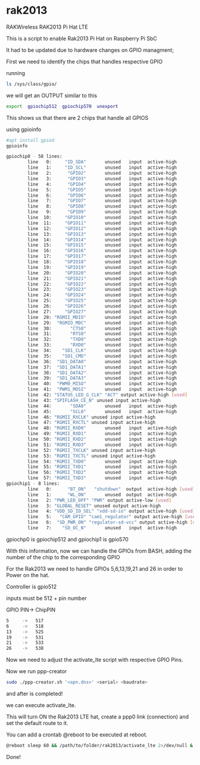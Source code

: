 # rak2013
RAKWireless RAK2013 Pi Hat LTE

This is a script to enable Rak2013 Pi Hat on Raspberry Pi SbC

It had to be updated due to hardware changes on GPIO managment;

First we need to identify the chips that handles respective GPIO

running 

```bash
ls /sys/class/gpio/
```
we will get an OUTPUT similar to this

```bash
export  gpiochip512  gpiochip570  unexport
```

This shows us that there are 2 chips that handle all GPIOS

using gpioinfo
```bash
#apt install gpiod
gpioinfo

gpiochip0 - 58 lines: 
        line   0:     "ID_SDA"       unused   input  active-high
        line   1:     "ID_SCL"       unused   input  active-high
        line   2:      "GPIO2"       unused   input  active-high
        line   3:      "GPIO3"       unused   input  active-high
        line   4:      "GPIO4"       unused   input  active-high
        line   5:      "GPIO5"       unused   input  active-high
        line   6:      "GPIO6"       unused   input  active-high
        line   7:      "GPIO7"       unused   input  active-high
        line   8:      "GPIO8"       unused   input  active-high
        line   9:      "GPIO9"       unused   input  active-high
        line  10:     "GPIO10"       unused   input  active-high
        line  11:     "GPIO11"       unused   input  active-high
        line  12:     "GPIO12"       unused   input  active-high
        line  13:     "GPIO13"       unused   input  active-high
        line  14:     "GPIO14"       unused   input  active-high
        line  15:     "GPIO15"       unused   input  active-high
        line  16:     "GPIO16"       unused   input  active-high
        line  17:     "GPIO17"       unused   input  active-high
        line  18:     "GPIO18"       unused   input  active-high
        line  19:     "GPIO19"       unused   input  active-high
        line  20:     "GPIO20"       unused   input  active-high
        line  21:     "GPIO21"       unused   input  active-high
        line  22:     "GPIO22"       unused   input  active-high
        line  23:     "GPIO23"       unused   input  active-high
        line  24:     "GPIO24"       unused   input  active-high
        line  25:     "GPIO25"       unused   input  active-high
        line  26:     "GPIO26"       unused   input  active-high
        line  27:     "GPIO27"       unused   input  active-high
        line  28: "RGMII_MDIO"       unused   input  active-high
        line  29:  "RGMIO_MDC"       unused   input  active-high
        line  30:       "CTS0"       unused   input  active-high
        line  31:       "RTS0"       unused   input  active-high
        line  32:       "TXD0"       unused   input  active-high
        line  33:       "RXD0"       unused   input  active-high
        line  34:    "SD1_CLK"       unused   input  active-high
        line  35:    "SD1_CMD"       unused   input  active-high
        line  36:  "SD1_DATA0"       unused   input  active-high
        line  37:  "SD1_DATA1"       unused   input  active-high
        line  38:  "SD1_DATA2"       unused   input  active-high
        line  39:  "SD1_DATA3"       unused   input  active-high
        line  40:  "PWM0_MISO"       unused   input  active-high
        line  41:  "PWM1_MOSI"       unused   input  active-high
        line  42: "STATUS_LED_G_CLK" "ACT" output active-high [used]
        line  43: "SPIFLASH_CE_N" unused input active-high
        line  44:       "SDA0"       unused   input  active-high
        line  45:       "SCL0"       unused   input  active-high
        line  46: "RGMII_RXCLK" unused input active-high
        line  47: "RGMII_RXCTL" unused input active-high
        line  48: "RGMII_RXD0"       unused   input  active-high
        line  49: "RGMII_RXD1"       unused   input  active-high
        line  50: "RGMII_RXD2"       unused   input  active-high
        line  51: "RGMII_RXD3"       unused   input  active-high
        line  52: "RGMII_TXCLK" unused input active-high
        line  53: "RGMII_TXCTL" unused input active-high
        line  54: "RGMII_TXD0"       unused   input  active-high
        line  55: "RGMII_TXD1"       unused   input  active-high
        line  56: "RGMII_TXD2"       unused   input  active-high
        line  57: "RGMII_TXD3"       unused   input  active-high
gpiochip1 - 8 lines:
        line   0:      "BT_ON"   "shutdown"  output  active-high [used]
        line   1:      "WL_ON"       unused  output  active-high
        line   2: "PWR_LED_OFF" "PWR" output active-low [used]
        line   3: "GLOBAL_RESET" unused output active-high
        line   4: "VDD_SD_IO_SEL" "vdd-sd-io" output active-high [used]
        line   5:   "CAM_GPIO" "cam1_regulator" output active-high [used]
        line   6:  "SD_PWR_ON" "regulator-sd-vcc" output active-high [used]
        line   7:    "SD_OC_N"       unused   input  active-high

```

gpiochp0 is gpiochip512 and gpiochip1 is gpio570

With this information, now we can handle the GPIOs from BASH, adding the number of the chip to the corresponding GPIO

For the Rak2013 we need to handle GPIOs 5,6,13,19,21 and 26 in order to Power on the hat.

Controller is gpio512

inputs must be 512 + pin number

GPIO PIN->   ChipPIN
```bash
5     ->   517
6     ->   518
13    ->   525
19    ->   531
21    ->   533
26    ->   538
```
Now we need to adjust the activate_lte script with respective GPIO Pins.

Now we run ppp-creator
```bash
sudo ./ppp-creator.sh '<apn.dns>' <serial> <baudrate>
```

and after is completed!

we can execute activate_lte.

This will turn ON the Rak2013 LTE hat, create a ppp0 link (connection) and set the default route to it.

You can add a crontab @reboot to be executed at reboot.

```bash
@reboot sleep 60 && /path/to/folder/rak2013/activate_lte 2>/dev/null &
```
Done!



